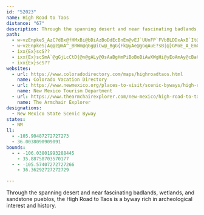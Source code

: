 ```yaml
---
id: "52023"
name: High Road to Taos
distance: "67"
description: Through the spanning desert and near fascinating badlands, wetlands, and sandstone pueblos, the High Road to Taos is a byway rich in archeological interest and history.
path:
  - w~vzEnpkeS_AzC?dBx@fHMxBi@bDiAzBoDdEcBnEm@vEJ`UUnFP`FVbBLDDxAxB`It@`F~BxWVbFHfA|FxHr@tBzA_@LIlBwA~AOlE`@tCrApEl@f@Lh@LfIjGJFP`@pCv@xF~@|@LlE[pBJjCvAl@\xC~A|@JrANpBEpCkC`@oB~C}FpAsAdAa@XKhABp@@vPbHpDf@~B?vEp@rVzB~J\vEh@pC\l@?lLIdNZfBTzGdCdHtD~A`@hMfAtU`EjIvAhBf@bCzBhDjIx@ZRpAFf@tG~PRvCgBzFM`F`AbHd@dEJjOb@tBtAtBdCdBvGfCdCd@zEQnMmDxDKxCZvOrEjI`EbT~BbDD|C^rF`C|M|KvG|DdPxFbJjEdElFbAd@nMt@~Fp@dOx@zCn@zGbDhGrF`CjDbMdUfMhOxKfJ~Ab@`AdAd@b@hD|@pEt@lBl@fCXnDE~Ma@jAZfBlA~@`CDxFQhKd@pT^pI`@nBPN^dEj@~APf@V`B\vB?pNr@fEzCfI\Rd@jFOnGBrCJ|BS|I?FqCfJGxFlAdLLDCbC[rC_C|FWvA[d@aBvH?~Ft@lI|GdPzHvLfHxInPlLeAvIJlGdAzI`DzMrAzHrElc@t@dE
  - w~vzEnpkeS|Aq@z@mA^_BRWm@qGg@iCw@_BgG{Fk@yAe@gGqAuE?sB|@}GMoE_A_EmCsJQmEk@eBoD_HYI_CgJi@kDTmJfByM\aA`@iJSmCyAcGSeCc@Oc@wC[wDqAsRQKkBkHkAsBuDqOmBcDkFqFaCoBs@sD_@uEYoAoAcBoEuCmFgBmBB}Cj@_CmAq@_Eg@kAiAm@uASwAq@w@w@c@K{CmFiBqF{CyDsBiB_AcDd@kL_@wH_EuF_Am@E[{IyD{HcFiOwFgAy@qAaByBmEoIgIkEiCsD{@mDa@oLe@cBaAqA{F]USqC_DmSm@cIVwGtAiMEmDg@iBeDaES?[gAqA_CiAqCoAqIyB{Td@oQDgGc@qCoAiDKsAcs@oRoA_Ai@}@_@iBOoAhAgII_FoAoAeAL_An@mEhFaARQr@uBrBqDvGwAdBaBl@}A?m@]u@uBXcIYuDe@w@yBoA{@Ke@m@_Ac@uFwDw@aAgC}F_E{@MMaFe@gH_CYIgFoBEa@yD{@ya@gQg@?wC{AmIsCqELwBtAcBhBoAh@mAFe@PmAQeAc@oAqB}@qBSqAJgI?gJc@gDy@}BY}AKmHmAyAKo@aDyCuCoB[m@yToHyG_EsCcDmAcDsAaHsDyDaMyBuLKcGiAyP}EEWw@I{KmFiEIiLgCKg@oGuJqBcB_BeAmBSwEGu@k@mHiB{C?WNmHN}CQqEgAgE}BuBoBmBwEkAcE_AcAIa@{HYoEiB]m@wJwJuE{GcA_Ak@EiILkHs@M{@mB[q@Yc@y@mByBk@gAoFkKcDiK[{Fc@cSe@mEo@eCkBcDBI{@wCXuLQgEuB{FaFeKwBiDoCkBKa@c@NcKEaEYsEHgLtA_ENiDi@uC{@{AaAqJ}JkBs@MSuDR}A`@sB`Bs@Nk@|@iRhAgAYmGYiPiBcFmB}HsEMi@eDu@Wi@wM{Jg@E[q@sBgAqKyCuLuFmI_B}H_@iAQ_C{@mFi@{DcAqQ{OAe@c@E{AwC}BaImBkKu@gICcFKeL}AeK]s@cEgOTgGzFaIx@aCEkCe@}B{BuCyAuAq@kA}A}E{CcEPaAvBuB`DiBlEYlBc@xA_BXwEl@iF~@wCvR_^|@yCRKHoBfDqN~BeFrD}EtCyA@U~@MzPkK~@aAc@m@[wBgAiCeBsCoEmDyFcCkDu@SS}@OmBi@oDkBeCyCoAg@eFaHmEcEkCmAaCg@sJ?aCb@yAp@oDbGkCzAmD`@oGOuAWoBiAiBeCu@oAu@eDqAeOy@eEsE{Me@yDFoPj@yGx@mHp@_Ur@gDhBmFlFiKvCkIr@kEFeMP}DrAuLt@qKPur@`@aCN{Ah@oA|OmVbBwEhAgGlBqCv@uB`@wEx@oBxBgCxDeCr@eB~@oEDo@t@oAdEsCxA}D^gELgK
  - ixx{Ex}scS??
  - ixx{Ex}scSmA`@gGjLcCtD{@n@gALy@OsAaBgHmPiBoBoBiAwXWgHi@yEoAmAy@cBaCqA{CqBgKyD}I_@oAgEeIqC_EmDwBcNDwDy@cBo@wFsDm@MW{@qHaIgHyJM?e@}AyAkCaAoE]wCq@yBsCsC{IsDoAi@sE}EmB_E_HaSo@iAw@s@sAq@eAIiCDyLjC_DF}Cw@wD_@uDFkAr@mAdBy@zBq@`AkA?gHqDkB?iBv@cA|AGt@^nH_@fCmAfAgLx@_CxAuB~CiC~KiAtA_AXaHEcC[oCw@uIyDgJaC}QeEeC?_AZmA~AOr@PfDl@rChBlFKnBo@fC}A?yAi@oJoMgIcGuD}E_CoEmHyIkD{CmBmAkGsAaBs@m@Es@mA}EiGcDqGyCmHq@mCoAmQeAwE]Sm@mEgD}LsCmGmDyEeGgDu@EKg@yEuAoAy@cGcHoC}BkIsAo_@uBkE?gElA{LtEmAPoE|A}@B_@RcRbGoCnAqK~DGLwFnA}j@?iV_@aMBqHdBmIpCwAJsAn@uFvA}TqBcGf@yAj@{MrHeGfAkHGaLaCeR}ByE?mHnAwX`Ls@f@q@LuKjFgDfDkCxFmC~DmCdCkCfBqCv@iD`B{I~BsQJcG`AaD|BqEjEy@HEf@iA~AEZ]LwJbNeB`BuK|FaJbDmE`AaFt@g^bHoC|@kGbAa@X}Gz@qMhCw@@aF`AcS|B
  - ixx{Ex}scS??
websites:
  - url: https://www.coloradodirectory.com/maps/highroadtaos.html
    name: Colorado Vacation Directory
  - url: https://www.newmexico.org/places-to-visit/scenic-byways/high-road-to-taos/
    name: New Mexico Tourism Department
  - url: https://www.thearmchairexplorer.com/new-mexico/high-road-to-taos.php
    name: The Armchair Explorer
designations:
  - New Mexico State Scenic Byway
states:
  - NM
ll:
  - -105.90487272727273
  - 36.0038090909091
bounds:
  - - -106.03801993288445
    - 35.88758703570177
  - - -105.57407272727266
    - 36.36292727272729

---
```


Through the spanning desert and near fascinating badlands, wetlands, and sandstone pueblos, the High Road to Taos is a byway rich in archeological interest and history.
